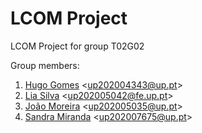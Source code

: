 # LCOM Project

LCOM Project for group T02G02

Group members:

1. [Hugo Gomes](https://github.com/Hugo7gomes)  &lt;up202004343@up.pt&gt;
2. [Lia Silva](https://github.com/liavieir) &lt;up202005042@fe.up.pt&gt;
3. [João Moreira](https://github.com/up202005035) &lt;up202005035@up.pt&gt;
4. [Sandra Miranda](https://github.com/splm02) &lt;up202007675@up.pt&gt;
